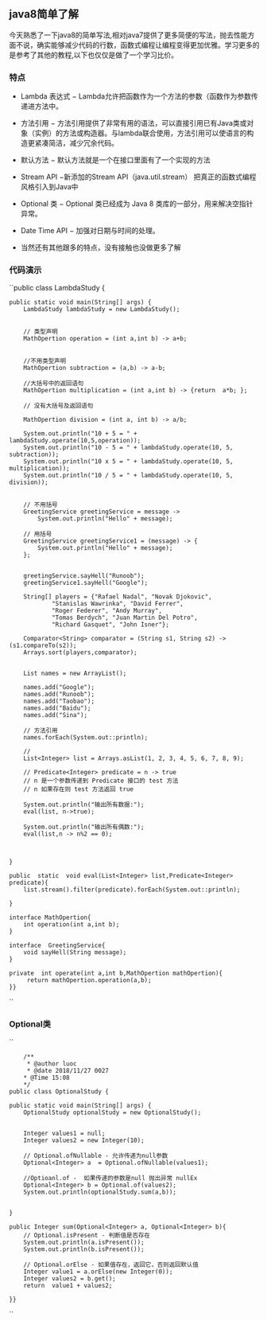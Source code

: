 ## java8简单了解
 今天熟悉了一下java8的简单写法,相对java7提供了更多简便的写法，抛去性能方面不说，确实能够减少代码的行数，函数式编程让编程变得更加优雅。学习更多的是参考了其他的教程,以下也仅仅是做了一个学习比价。
### 特点
- Lambda 表达式 − Lambda允许把函数作为一个方法的参数（函数作为参数传递进方法中。

- 方法引用 − 方法引用提供了非常有用的语法，可以直接引用已有Java类或对象（实例）的方法或构造器。与lambda联合使用，方法引用可以使语言的构造更紧凑简洁，减少冗余代码。

- 默认方法 − 默认方法就是一个在接口里面有了一个实现的方法

- Stream API −新添加的Stream API（java.util.stream） 把真正的函数式编程风格引入到Java中

- Optional 类 − Optional 类已经成为 Java 8 类库的一部分，用来解决空指针异常。

- Date Time API − 加强对日期与时间的处理。

- 当然还有其他跟多的特点，没有接触也没做更多了解 

### 代码演示
``public class LambdaStudy {

    public static void main(String[] args) {
        LambdaStudy lambdaStudy = new LambdaStudy();


        // 类型声明
        MathOpertion operation = (int a,int b) -> a+b;


        //不用类型声明
        MathOpertion subtraction = (a,b) -> a-b;

        //大括号中的返回语句
        MathOpertion multiplication = (int a,int b) -> {return  a*b; };

        // 没有大括号及返回语句

        MathOpertion division = (int a, int b) -> a/b;

        System.out.println("10 + 5 = " + lambdaStudy.operate(10,5,operation));
        System.out.println("10 - 5 = " + lambdaStudy.operate(10, 5, subtraction));
        System.out.println("10 x 5 = " + lambdaStudy.operate(10, 5, multiplication));
        System.out.println("10 / 5 = " + lambdaStudy.operate(10, 5, division));


        // 不用括号
        GreetingService greetingService = message ->
            System.out.println("Hello" + message);

        // 用括号
        GreetingService greetingService1 = (message) -> {
            System.out.println("Hello" + message);
        };


        greetingService.sayHell("Runoob");
        greetingService1.sayHell("Google");

        String[] players = {"Rafael Nadal", "Novak Djokovic",
                "Stanislas Wawrinka", "David Ferrer",
                "Roger Federer", "Andy Murray",
                "Tomas Berdych", "Juan Martin Del Potro",
                "Richard Gasquet", "John Isner"};

        Comparator<String> comparator = (String s1, String s2) -> (s1.compareTo(s2));
        Arrays.sort(players,comparator);


        List names = new ArrayList();

        names.add("Google");
        names.add("Runoob");
        names.add("Taobao");
        names.add("Baidu");
        names.add("Sina");

        // 方法引用
        names.forEach(System.out::println);

        //
        List<Integer> list = Arrays.asList(1, 2, 3, 4, 5, 6, 7, 8, 9);

        // Predicate<Integer> predicate = n -> true
        // n 是一个参数传递到 Predicate 接口的 test 方法
        // n 如果存在则 test 方法返回 true

        System.out.println("输出所有数据:");
        eval(list, n->true);

        System.out.println("输出所有偶数:");
        eval(list,n -> n%2 == 0);



    }

    public  static  void eval(List<Integer> list,Predicate<Integer> predicate){
        list.stream().filter(predicate).forEach(System.out::println);

    }

    interface MathOpertion{
        int operation(int a,int b);
    }

    interface  GreetingService{
        void sayHell(String message);
    }

    private  int operate(int a,int b,MathOpertion mathOpertion){
         return mathOpertion.operation(a,b);
    }}
``
### Optional类

``

		/**
		 * @author luoc
		 * @date 2018/11/27 0027
 		* @Time 15:08
 		*/
	public class OptionalStudy {

    public static void main(String[] args) {
        OptionalStudy optionalStudy = new OptionalStudy();


        Integer values1 = null;
        Integer values2 = new Integer(10);

        // Optional.ofNullable - 允许传递为null参数
        Optional<Integer> a  = Optional.ofNullable(values1);

        //Optioanl.of -  如果传递的参数是null 抛出异常 nullEx
        Optional<Integer> b = Optional.of(values2);
        System.out.println(optionalStudy.sum(a,b));


    }

    public Integer sum(Optional<Integer> a, Optional<Integer> b){
        // Optional.isPresent - 判断值是否存在
        System.out.println(a.isPresent());
        System.out.println(b.isPresent());

        // Optional.orElse - 如果值存在，返回它，否则返回默认值
        Integer value1 = a.orElse(new Integer(0));
        Integer values2 = b.get();
        return  value1 + values2;

    }}
`` 